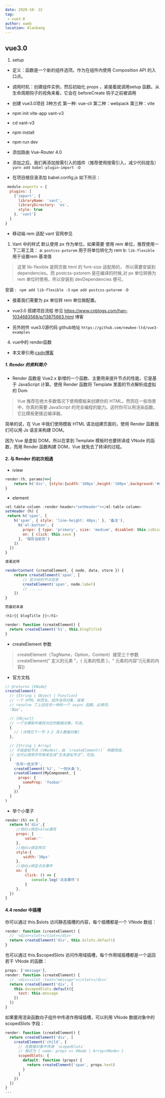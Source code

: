 ```yaml
---
date: 2020-10- 22
tag: 
 - vue3.0
author: xweb
location: Alanbang
---
```

## vue3.0

1. setup 
* 定义：函数是一个新的组件选项。作为在组件内使用 Composition API 的入口点。

* 调用时机：创建组件实例，然后初始化 props ，紧接着就调用setup 函数。从生命周期钩子的视角来看，它会在 beforeCreate 钩子之前被调用

* 创建 vue3.0项目  3种方式 
第一种: vue-cli 
第二种：webpack 
第三种：vite 

* npm init vite-app vant-v3 
* cd vant-v3
* npm install
* npm run dev

<!-- 入口文件 vue2.0 与 vue3.0 存在区别  V2 是初始化实例的形式，而 V3 是通过函数式风格 -->

* 添加路由 Vue-Router 4.0


* 添加之后，我们再添加按需引入的插件（推荐使用按需引入，减少代码提及）  `yarn add babel-plugin-import -D`

* 在项目根目录添加 babel.config.js 如下所示：
```js
 module.exports = {
  plugins: [
    ['import', {
      libraryName: 'vant',
      libraryDirectory: 'es',
      style: true
    }, 'vant']
  ]
}

```

* 移动端 rem 适配  vant 官网参见
1. Vant 中的样式 默认使用 px 作为单位，如果需要 使用 rem 单位，推荐使用一下二哥工具：
a: `postcss-pxtorem` 用于将单位转化为 rem 
b: `lib-flexible`  用于设置rem 基准值

> 这里 lib-flexible 是网页做 html 的 font-size 适配用的，
> 所以需要安装到 dependencies。而 postcss-pxtorem 是在编译的时候,对 px 单位转换为 rem 单位时使用，所以安装到 devDependencies 便可。

安装 : ` npm add lib-flexible -S`
       `npm add postcss-pxtorem -D`


* 接着我们需要为 px 单位转 rem 单位做配置。

* vue3.0 搭建项目流程  参见  https://www.cnblogs.com/han-1034683568/p/13875663.html  博客 

* 另外附件 vue3.0源代码 github地址   `https://github.com/newbee-ltd/vue3-examples` 



4. vue中的 render函数
* 本文章引用:[csdn博客](https://blog.csdn.net/q95548854/article/details/103119678)

##### 1. Render 的资料简介
* Render 函数是 Vue2.x 新增的一个函数、主要用来提升节点的性能，它是基于 JavaScript 计算。使用 Render 函数将 Template 里面的节点解析成虚拟的 Dom 

> Vue 推荐在绝大多数情况下使用模板来创建你的 HTML。然而在一些场景中，你真的需要 JavaScript 的完全编程的能力。这时你可以用渲染函数，它比模板更接近编译器。

简单的说，在 Vue 中我们使用模板 HTML 语法组建页面的，使用 Render 函数我们可以用 Js 语言来构建 DOM。

因为 Vue 是虚拟 DOM，所以在拿到 Template 模板时也要转译成 VNode 的函数，而用 Render 函数构建 DOM，Vue 就免去了转译的过程。

#### 2. 与 Render 的初次相遇

* iview  
```js
render:(h, params)=>{
    return h('div', {style:{width:'100px',height:'100px',background:'#ccc'}}, '地方')
}
```
* element   
```js
<el-table-column :render-header="setHeader"></el-table-column>
setHeader (h) {
 return h('span', [
    h('span', { style: 'line-height: 40px;' }, '备注'),
      h('el-button', {
        props: { type: 'primary', size: 'medium', disabled: this.isDisable || !this.tableData.length },
        on: { click: this.save }
      }, '保存当前页')
    ])
  ])
}

或者这样

renderContent (createElement, { node, data, store }) {
	return createElement('span', [
		// 显示树的节点信息
		createElement('span', node.label)
		// ......
	])
}

而最初本身  

<h1>{{ blogTitle }}</h1>

render: function (createElement) {
  return createElement('h1', this.blogTitle)
}
```

* createElement 参数
> createElement（TagName，Option，Content）接受三个参数
> createElement(" 定义的元素 "，{ 元素的性质 }，" 元素的内容"/[元素的内容])

* 官方文档
```js
// @returns {VNode}
createElement(
  // {String | Object | Function}
  // 一个 HTML 标签名、组件选项对象，或者
  // resolve 了上述任何一种的一个 async 函数。必填项。
  'div',

  // {Object}
  // 一个与模板中属性对应的数据对象。可选。
  {
    // (详情见下一节-3.2 深入数据对象)
  },

  // {String | Array}
  // 子级虚拟节点 (VNodes)，由 `createElement()` 构建而成，
  // 也可以使用字符串来生成“文本虚拟节点”。可选。
  [
    '先写一些文字',
    createElement('h1', '一则头条'),
    createElement(MyComponent, {
      props: {
        someProp: 'foobar'
      }
    })
  ]
)
```
* 举个小栗子

```js
render:(h) => {
  return h('div',{
　　　//给div绑定value属性
     props: {
         value:''
     },
　　　//给div绑定样式
　　　style:{
　　　　　width:'30px'
　　　},　
　　　//给div绑定点击事件　　
     on: {
         click: () => {
            console.log('点击事件')
         }
     },
  })
}
```

#### 4.4 render 中插槽
你可以通过 this.$slots 访问静态插槽的内容，每个插槽都是一个 VNode 数组：
```js
render: function (createElement) {
  // `<div><slot></slot></div>`
  return createElement('div', this.$slots.default)
}
```
也可以通过 this.$scopedSlots 访问作用域插槽，每个作用域插槽都是一个返回若干 VNode 的函数：
```js
props: ['message'],
render: function (createElement) {
  // `<div><slot :text="message"></slot></div>`
  return createElement('div', [
    this.$scopedSlots.default({
      text: this.message
    })
  ])
}
```
如果要用渲染函数向子组件中传递作用域插槽，可以利用 VNode 数据对象中的 scopedSlots 字段：
```js
render: function (createElement) {
  return createElement('div', [
    createElement('child', {
      // 在数据对象中传递 `scopedSlots`
      // 格式为 { name: props => VNode | Array<VNode> }
      scopedSlots: {
        default: function (props) {
          return createElement('span', props.text)
        }
      }
    })
  ])
}
···